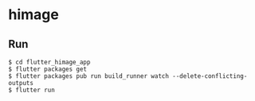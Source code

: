 # himage

## Run
```
$ cd flutter_himage_app
$ flutter packages get
$ flutter packages pub run build_runner watch --delete-conflicting-outputs
$ flutter run
```